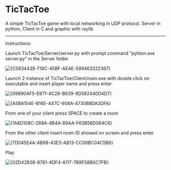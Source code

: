 # TicTacToe
A simple TicTacToe game with local networking in UDP protocol. Server in python, Client in C and graphic with raylib

---

Instructions:

Launch TicTacToe/Server/server.py with prompt command "pyhton.exe server.py" in the Server folder

![{C5834439-719C-45BF-AEAE-599463222367}](https://github.com/user-attachments/assets/eff6d5ee-73a7-4a54-a9f7-8f8ba8480245)

Launch 2 instance of TicTacToe/Client/main.exe with double click on executable and insert player name and press enter

![{09890AF5-E671-4C26-B639-9D582440D4D7}](https://github.com/user-attachments/assets/8d050253-e206-4411-8f01-2248956f1363)

![{A5BA154E-B16E-447C-908A-4730B8DA3DFA}](https://github.com/user-attachments/assets/a9a182f2-a168-4b20-9e9a-05a2878cfc65)

From one of your client press SPACE to create a room

![{1A8D108C-268A-4B4A-89AA-F63B58D064C8}](https://github.com/user-attachments/assets/bf3dbdaf-6a4d-4aa8-9051-c491ce311d04)

From the other client insert room ID showed on screen and press enter

![{7D045E4A-4B68-43E3-AB13-CC06BC04C5B6}](https://github.com/user-attachments/assets/ed5411de-30bf-4ce6-9ea6-5010528ba165)

Play

![{02D42B38-8781-4DF4-A117-7B9F58B0C7FB}](https://github.com/user-attachments/assets/89864733-bd17-4836-8165-a22201b635d4)









